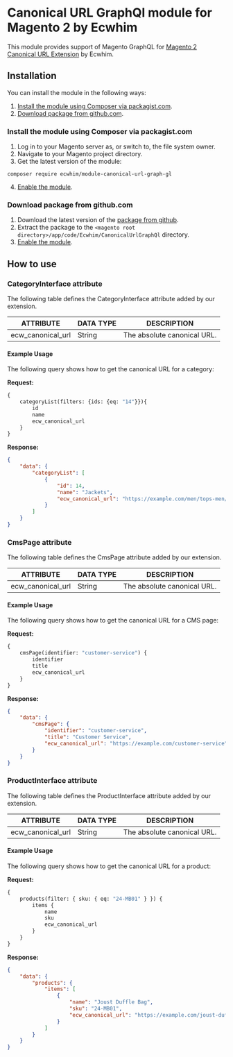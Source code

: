 # Canonical URL GraphQl module for Magento 2 by Ecwhim

This module provides support of Magento GraphQL for [Magento 2 Canonical URL Extension](https://www.ecwhim.com/magento-2-canonical-url-extension.html) by Ecwhim.

## Installation

You can install the module in the following ways:

1. [Install the module using Composer via packagist.com](#install-the-module-using-composer-via-packagistcom).
2. [Download package from github.com](#download-package-from-githubcom).

### Install the module using Composer via packagist.com

1. Log in to your Magento server as, or switch to, the file system owner.
2. Navigate to your Magento project directory.
3. Get the latest version of the module:
```shell
composer require ecwhim/module-canonical-url-graph-gl
```
4. [Enable the module](https://docs.ecwhim.com/Installation/#enable-the-extension).

### Download package from github.com

1. Download the latest version of the [package from github](https://github.com/ecwhim/magento2-canonical-url-graph-ql).
2. Extract the package to the `<magento root directory>/app/code/Ecwhim/CanonicalUrlGraphQl` directory.
3. [Enable the module](https://docs.ecwhim.com/Installation/#enable-the-extension).

## How to use

### CategoryInterface attribute

The following table defines the CategoryInterface attribute added by our extension.

| ATTRIBUTE         | DATA TYPE | DESCRIPTION |
| ----------------- | --------- | ----------- |
| ecw_canonical_url | String    | The absolute canonical URL. |

#### Example Usage

The following query shows how to get the canonical URL for a category:

**Request:**
```graphql
{
    categoryList(filters: {ids: {eq: "14"}}){
        id
        name
        ecw_canonical_url
    }
}
```

**Response:**
```json
{
    "data": {
        "categoryList": [
            {
                "id": 14,
                "name": "Jackets",
                "ecw_canonical_url": "https://example.com/men/tops-men/jackets-men.html"
            }
        ]
    }
}
```

### CmsPage attribute

The following table defines the CmsPage attribute added by our extension.

| ATTRIBUTE         | DATA TYPE | DESCRIPTION |
| ----------------- | --------- | ----------- |
| ecw_canonical_url | String    | The absolute canonical URL. |

#### Example Usage

The following query shows how to get the canonical URL for a CMS page:

**Request:**
```graphql
{
    cmsPage(identifier: "customer-service") {
        identifier
        title
        ecw_canonical_url
    }
}
```

**Response:**
```json
{
    "data": {
        "cmsPage": {
            "identifier": "customer-service",
            "title": "Customer Service",
            "ecw_canonical_url": "https://example.com/customer-service"
        }
    }
}
```

### ProductInterface attribute

The following table defines the ProductInterface attribute added by our extension.

| ATTRIBUTE         | DATA TYPE | DESCRIPTION |
| ----------------- | --------- | ----------- |
| ecw_canonical_url | String    | The absolute canonical URL. |

#### Example Usage

The following query shows how to get the canonical URL for a product:

**Request:**
```graphql
{
    products(filter: { sku: { eq: "24-MB01" } }) {
        items {
            name
            sku
            ecw_canonical_url
        }
    }
}
```

**Response:**
```json
{
    "data": {
        "products": {
            "items": [
                {
                    "name": "Joust Duffle Bag",
                    "sku": "24-MB01",
                    "ecw_canonical_url": "https://example.com/joust-duffle-bag.html"
                }
            ]
        }
    }
}
```
